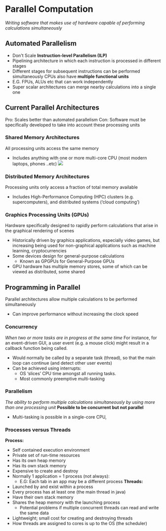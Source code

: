 # Parallel Computation
*Writing software that makes use of hardware capable of performing calculations simultaneously*
## Automated Parallelism
- Don't Scale
**Instruction-level Parallelism (ILP)**
- Pipelining architecture in which each instruction is processed in different stages
- Different stages for subsequent instructions can be performed simultaneously
CPUs also have **multiple functional units**
- E.G. FPUs, ALUs etc that can work independently
- Super scalar architectures can merge nearby calculations into a single one

## Current Parallel Architectures
Pro: Scales better than automated parallelism
Con: Software must be specifically developed to take into account these processing units
### Shared Memory Architectures
All processing units access the same memory
- Includes anything with one or more multi-core CPU (most modern laptops, phones ..etc)
![](shared-memory.png)

### Distributed Memory Architectures
Processing units only access a fraction of total memory available
- Includes High-Performance Computing (HPC) clusters (e.g. supercomputers), and distributed systems (‘cloud computing’)
### Graphics Processing Units (GPUs)
Hardware specifically designed to rapidly perform calculations that arise in the graphical rendering of scenes
- Historically driven by graphics applications, especially video games, but increasing being used for non-graphical applications such as machine learning, cryptocurrencies
- Some devices design for general-purpose calculations
	- Known as GPGPUs for General-Purpose GPUs
- GPU hardware has multiple memory stores, some of which can be viewed as distributed, some shared

## Programming in Parallel
Parallel architectures allow multiple calculations to be performed simultaneously
- Can improve performance without increasing the clock speed
### Concurrency
*When two or more tasks are in progress at the same time*
For instance, for an event-driven GUI, a user event (e.g. a mouse click) might result in a callback function being called.  
- Would normally be called by a separate task (thread), so that the main loop can continue (and detect other user events)
- Can be achieved using interrupts:  
	- OS ‘slices’ CPU time amongst all running tasks.  
	- Most commonly preemptive multi-tasking
### Parallelism
*The ability to perform multiple calculations simultaneously by using more than one processing unit*
**Possible to be concurrent but not parallel**
- Multi-tasking is possible in a single-core CPU, 

### Processes versus Threads
**Process:**
- Self contained execution environment
- Private set of run-time resources
- Has its own heap memory
- Has its own stack memory
- Expensive to create and destroy
- Normally 1 application = 1 process (not always):
	- E.G: Each tab in an app may be a different process
**Threads:**
- Launched by and exist within a process
- Every process has at least one (the main thread in java)
- Have their own stack memory
- Shares the heap memory with the launching process
	- Potential problems if multiple concurrent threads can read and write the same data
- Lightweight; small cost for creating and destroying threads
- How threads are assigned to cores is up to the OS (the scheduler)

